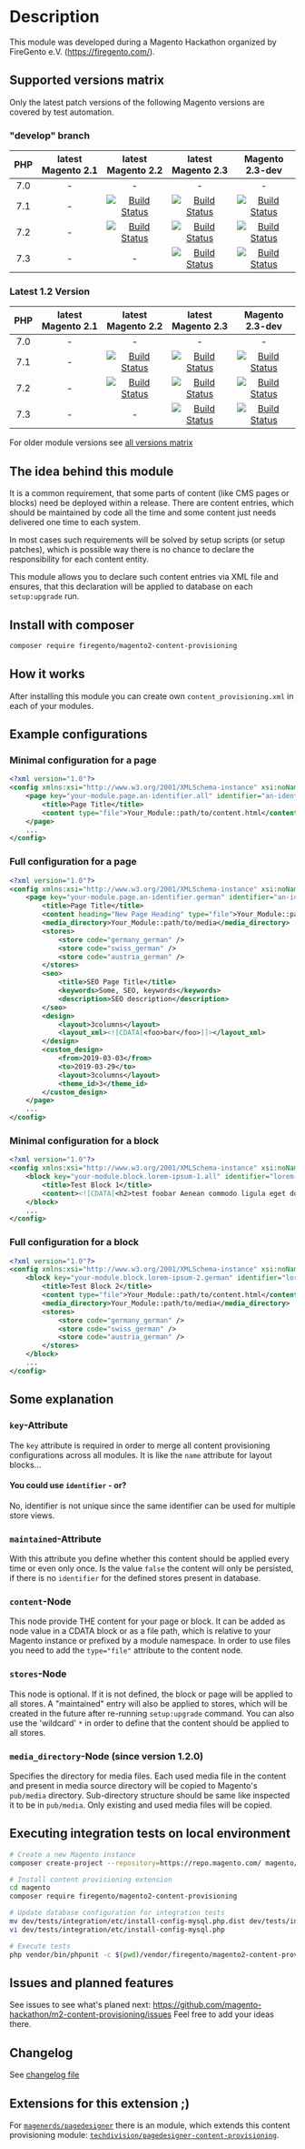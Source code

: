# Description
This module was developed during a Magento Hackathon organized by FireGento e.V. (https://firegento.com/).

## Supported versions matrix

Only the latest patch versions of the following Magento versions are covered by test automation.

### "develop" branch
| PHP   | latest Magento 2.1     | latest Magento 2.2                                                                                                                                                                                         | latest Magento 2.3                                                                                                                                                                                        | Magento 2.3-dev                                                                                                                                                                                    |
|:---:  |:---:            |:---:                                                                                                                                                                                                  |:---:                                                                                                                                                                                                 |:---:                                                                                                                                                                                             |
| 7.0   | -               | -                                                                                                                                                                                                     | -                                                                                                                                                                                                  | -                                                                                                                                                                                                  |
| 7.1   | -               | [![Build Status](https://travis-matrix-badges.herokuapp.com/repos/magento-hackathon/m2-content-provisioning/branches/develop/1)](https://travis-ci.org/magento-hackathon/m2-content-provisioning)     | [![Build Status](https://travis-matrix-badges.herokuapp.com/repos/magento-hackathon/m2-content-provisioning/branches/develop/3)](https://travis-ci.org/magento-hackathon/m2-content-provisioning) | [![Build Status](https://travis-matrix-badges.herokuapp.com/repos/magento-hackathon/m2-content-provisioning/branches/develop/6)](https://travis-ci.org/magento-hackathon/m2-content-provisioning)   |
| 7.2   | -               | [![Build Status](https://travis-matrix-badges.herokuapp.com/repos/magento-hackathon/m2-content-provisioning/branches/develop/2)](https://travis-ci.org/magento-hackathon/m2-content-provisioning)     | [![Build Status](https://travis-matrix-badges.herokuapp.com/repos/magento-hackathon/m2-content-provisioning/branches/develop/4)](https://travis-ci.org/magento-hackathon/m2-content-provisioning) | [![Build Status](https://travis-matrix-badges.herokuapp.com/repos/magento-hackathon/m2-content-provisioning/branches/develop/7)](https://travis-ci.org/magento-hackathon/m2-content-provisioning)   |
| 7.3   | -               | -                                                                                                                                                                                                     | [![Build Status](https://travis-matrix-badges.herokuapp.com/repos/magento-hackathon/m2-content-provisioning/branches/develop/5)](https://travis-ci.org/magento-hackathon/m2-content-provisioning) | [![Build Status](https://travis-matrix-badges.herokuapp.com/repos/magento-hackathon/m2-content-provisioning/branches/develop/8)](https://travis-ci.org/magento-hackathon/m2-content-provisioning)   |

### Latest 1.2 Version
| PHP   | latest Magento 2.1     | latest Magento 2.2                                                                                                                                                                                         | latest Magento 2.3                                                                                                                                                                                        | Magento 2.3-dev                                                                                                                                                                                    |
|:---:  |:---:            |:---:                                                                                                                                                                                                  |:---:                                                                                                                                                                                                 |:---:                                                                                                                                                                                             |
| 7.0   | -               | -                                                                                                                                                                                                     | -                                                                                                                                                                                                  | -                                                                                                                                                                                                  |
| 7.1   | -               | [![Build Status](https://travis-matrix-badges.herokuapp.com/repos/magento-hackathon/m2-content-provisioning/branches/1.2/1)](https://travis-ci.org/magento-hackathon/m2-content-provisioning)         | [![Build Status](https://travis-matrix-badges.herokuapp.com/repos/magento-hackathon/m2-content-provisioning/branches/1.2/3)](https://travis-ci.org/magento-hackathon/m2-content-provisioning) | [![Build Status](https://travis-matrix-badges.herokuapp.com/repos/magento-hackathon/m2-content-provisioning/branches/1.2/6)](https://travis-ci.org/magento-hackathon/m2-content-provisioning)           |
| 7.2   | -               | [![Build Status](https://travis-matrix-badges.herokuapp.com/repos/magento-hackathon/m2-content-provisioning/branches/1.2/2)](https://travis-ci.org/magento-hackathon/m2-content-provisioning)         | [![Build Status](https://travis-matrix-badges.herokuapp.com/repos/magento-hackathon/m2-content-provisioning/branches/1.2/4)](https://travis-ci.org/magento-hackathon/m2-content-provisioning) | [![Build Status](https://travis-matrix-badges.herokuapp.com/repos/magento-hackathon/m2-content-provisioning/branches/1.2/7)](https://travis-ci.org/magento-hackathon/m2-content-provisioning)           |
| 7.3   | -               | -                                                                                                                                                                                                     | [![Build Status](https://travis-matrix-badges.herokuapp.com/repos/magento-hackathon/m2-content-provisioning/branches/1.2/5)](https://travis-ci.org/magento-hackathon/m2-content-provisioning) | [![Build Status](https://travis-matrix-badges.herokuapp.com/repos/magento-hackathon/m2-content-provisioning/branches/1.2/8)](https://travis-ci.org/magento-hackathon/m2-content-provisioning)           |

For older module versions see [all versions matrix](all-versions.md)

## The idea behind this module
It is a common requirement, that some parts of content (like CMS pages or blocks) need be deployed within
a release. There are content entries, which should be maintained by code all the time and some content just needs
delivered one time to each system.

In most cases such requirements will be solved by setup scripts (or setup patches), which is possible way there is
no chance to declare the responsibility for each content entity.

This module allows you to declare such content entries via XML file and ensures, that this declaration will be applied
to database on each `setup:upgrade` run.

## Install with composer
```bash
composer require firegento/magento2-content-provisioning
```

## How it works
After installing this module you can create own `content_provisioning.xml` in each of your modules. 

## Example configurations

### Minimal configuration for a page
```xml
<?xml version="1.0"?>
<config xmlns:xsi="http://www.w3.org/2001/XMLSchema-instance" xsi:noNamespaceSchemaLocation="urn:magento:module:Firegento/ContentProvisioning/etc/content_provisioning.xsd">
    <page key="your-module.page.an-identifier.all" identifier="an-identifier" maintained="true" active="true">
        <title>Page Title</title>
        <content type="file">Your_Module::path/to/content.html</content>
    </page>
    ...
</config>
```

### Full configuration for a page
```xml
<?xml version="1.0"?>
<config xmlns:xsi="http://www.w3.org/2001/XMLSchema-instance" xsi:noNamespaceSchemaLocation="urn:magento:module:Firegento/ContentProvisioning/etc/content_provisioning.xsd">
    <page key="your-module.page.an-identifier.german" identifier="an-identifier" maintained="true" active="true">
        <title>Page Title</title>
        <content heading="New Page Heading" type="file">Your_Module::path/to/content.html</content>
        <media_directory>Your_Module::path/to/media</media_directory>
        <stores>
            <store code="germany_german" />
            <store code="swiss_german" />
            <store code="austria_german" />
        </stores>
        <seo>
            <title>SEO Page Title</title>
            <keywords>Some, SEO, keywords</keywords>
            <description>SEO description</description>
        </seo>
        <design>
            <layout>3columns</layout>
            <layout_xml><![CDATA[<foo>bar</foo>]]></layout_xml>
        </design>
        <custom_design>
            <from>2019-03-03</from>
            <to>2019-03-29</to>
            <layout>3columns</layout>
            <theme_id>3</theme_id>
        </custom_design>
    </page>
    ...
</config>
```

### Minimal configuration for a block
```xml
<?xml version="1.0"?>
<config xmlns:xsi="http://www.w3.org/2001/XMLSchema-instance" xsi:noNamespaceSchemaLocation="urn:magento:module:Firegento/ContentProvisioning/etc/content_provisioning.xsd">
    <block key="your-module.block.lorem-ipsum-1.all" identifier="lorem-ipsum-1" maintained="true" active="true">
        <title>Test Block 1</title>
        <content><![CDATA[<h2>test foobar Aenean commodo ligula eget dolor aenean massa</h2>]]></content>
    </block>
    ...
</config>
```

### Full configuration for a block
```xml
<?xml version="1.0"?>
<config xmlns:xsi="http://www.w3.org/2001/XMLSchema-instance" xsi:noNamespaceSchemaLocation="urn:magento:module:Firegento/ContentProvisioning/etc/content_provisioning.xsd">
    <block key="your-module.block.lorem-ipsum-2.german" identifier="lorem-ipsum-2" maintained="false" active="true">
        <title>Test Block 2</title>
        <content type="file">Your_Module::path/to/content.html</content>
        <media_directory>Your_Module::path/to/media</media_directory>
        <stores>
            <store code="germany_german" />
            <store code="swiss_german" />
            <store code="austria_german" />
        </stores>
    </block>
    ...
</config>
```

## Some explanation

### `key`-Attribute
The `key` attribute is required in order to merge all content provisioning configurations across all modules.
It is like the `name` attribute for layout blocks...

#### You could use `identifier` - or?
No, identifier is not unique since the same identifier can be used for multiple store views. 

### `maintained`-Attribute
With this attribute you define whether this content should be applied every time or even only once. Is the value
`false` the content will only be persisted, if there is no `identifier` for the defined stores present in database.

### `content`-Node
This node provide THE content for your page or block. It can be added as node value in a CDATA block or as a
file path, which is relative to your Magento instance or prefixed by a module namespace. In order to use files
you need to add the `type="file"` attribute to the content node.

### `stores`-Node
This node is optional. If it is not defined, the block or page will be applied to all stores. A "maintained" entry
will also be applied to stores, which will be created in the future after re-running `setup:upgrade` command.
You can also use the 'wildcard' `*` in order to define that the content should be applied to all stores.

### `media_directory`-Node (since version 1.2.0)
Specifies the directory for media files. Each used media file in the content and present in media source directory
will be copied to Magento's `pub/media` directory. Sub-directory structure should be same like inspected it to be
in `pub/media`. Only existing and used media files will be copied. 

## Executing integration tests on local environment
```bash
# Create a new Magento instance
composer create-project --repository=https://repo.magento.com/ magento/project-community-edition magento

# Install content provisioning extension
cd magento 
composer require firegento/magento2-content-provisioning

# Update database configuration for integration tests
mv dev/tests/integration/etc/install-config-mysql.php.dist dev/tests/integration/etc/install-config-mysql.php
vi dev/tests/integration/etc/install-config-mysql.php

# Execute tests
php vendor/bin/phpunit -c $(pwd)/vendor/firegento/magento2-content-provisioning/Test/Integration/phpunit.xml
```

## Issues and planned features
See issues to see what's planed next: https://github.com/magento-hackathon/m2-content-provisioning/issues
Feel free to add your ideas there.

## Changelog
See [changelog file](CHANGELOG.md)
 
## Extensions for this extension ;)
For [`magenerds/pagedesigner`](https://github.com/Magenerds/PageDesigner) there is an module, which extends this content 
provisioning module: [`techdivision/pagedesigner-content-provisioning`](https://github.com/techdivision/pagedesigner-content-provisioning).

